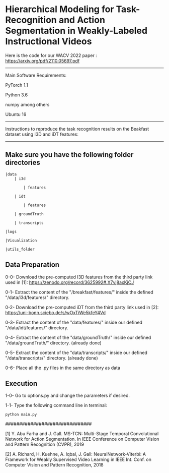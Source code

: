 # Hierarchical Modeling for Task-Recognition and Action Segmentation in Weakly-Labeled Instructional Videos

Here is the code for our WACV 2022 paper : https://arxiv.org/pdf/2110.05697.pdf


********************************************************************************************************************

Main Software Requirements:

PyTorch 1.1

Python 3.6

numpy among others

Ubuntu 16





********************************************************************************************************************
Instructions to reproduce the task recognition results on the Beakfast dataset using I3D and iDT features:
********************************************************************************************************************
## Make sure you have the following folder directories

	|data
		| i3d
	
			| features
	
		| idt 
	
			| features

		| groundTruth

		| transcripts
	
	|logs

	|Visualization

	|utils_folder 

## Data Preparation
0-0- Download the pre-computed I3D features from the third party link used in [1]:  https://zenodo.org/record/3625992#.X7vj8axKjCJ

0-1- Extract the content of the "/breakfast/features/"  inside the defined "/data/i3d/features/" directory.

0-2- Download the pre-computed iDT from the third party link used in [2]: https://uni-bonn.sciebo.de/s/wOxTiWe5kfeY4Vd

0-3- Extract the content of the "data/features/"  inside our defined "/data/idt/features/" directory.

0-4- Extract the content of the "data/groundTruth/"  inside our defined "/data/groundTruth/" directory. (already done)

0-5- Extract the content of the "data/transcripts/"  inside our defined "/data/transcripts/" directory. (already done)

0-6- Place all the .py files in the same directory as data

## Execution

1-0- Go to options.py and change the parameters if desired. 

1-1- Type the following command line in terminal: 

	python main.py

###############################
  


 





[1] Y. Abu Farha and J. Gall.
MS-TCN: Multi-Stage Temporal Convolutional Network for Action Segmentation.
In IEEE Conference on Computer Vision and Pattern Recognition (CVPR), 2019

[2] A. Richard, H. Kuehne, A. Iqbal, J. Gall:
NeuralNetwork-Viterbi: A Framework for Weakly Supervised Video Learning
in IEEE Int. Conf. on Computer Vision and Pattern Recognition, 2018
